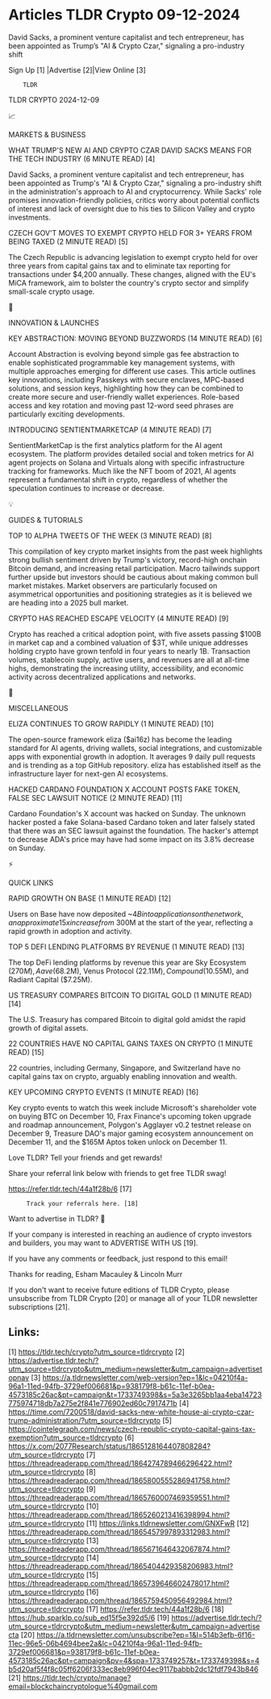 # Articles TLDR Crypto 09-12-2024

David Sacks, a prominent venture capitalist and tech entrepreneur, has
been appointed as Trump’s "AI & Crypto Czar," signaling a
pro-industry
shift ‌ ‌ ‌ ‌ ‌ ‌ ‌ ‌ ‌ ‌ ‌ ‌ ‌ ‌ ‌ ‌ ‌ ‌ ‌ ‌ ‌ ‌ ‌ ‌ ‌ ‌  ‌ ‌ ‌ ‌ ‌ ‌ ‌ ‌ ‌ ‌ ‌ ‌ ‌ ‌ ‌ ‌ ‌ ‌ ‌ ‌ ‌ ‌ ‌ ‌ ‌ ‌ 


 Sign Up [1] |Advertise [2]|View Online [3] 

		TLDR 

TLDR CRYPTO 2024-12-09

📈 

MARKETS & BUSINESS

 WHAT TRUMP'S NEW AI AND CRYPTO CZAR DAVID SACKS MEANS FOR THE TECH
INDUSTRY (6 MINUTE READ) [4] 

 David Sacks, a prominent venture capitalist and tech entrepreneur,
has been appointed as Trump's "AI & Crypto Czar," signaling a
pro-industry shift in the administration's approach to AI and
cryptocurrency. While Sacks' role promises innovation-friendly
policies, critics worry about potential conflicts of interest and lack
of oversight due to his ties to Silicon Valley and crypto investments.


 CZECH GOV'T MOVES TO EXEMPT CRYPTO HELD FOR 3+ YEARS FROM BEING TAXED
(2 MINUTE READ) [5] 

 The Czech Republic is advancing legislation to exempt crypto held for
over three years from capital gains tax and to eliminate tax reporting
for transactions under $4,200 annually. These changes, aligned with
the EU's MiCA framework, aim to bolster the country's crypto sector
and simplify small-scale crypto usage. 

🚀 

INNOVATION & LAUNCHES

 KEY ABSTRACTION: MOVING BEYOND BUZZWORDS (14 MINUTE READ) [6] 

 Account Abstraction is evolving beyond simple gas fee abstraction to
enable sophisticated programmable key management systems, with
multiple approaches emerging for different use cases. This article
outlines key innovations, including Passkeys with secure enclaves,
MPC-based solutions, and session keys, highlighting how they can be
combined to create more secure and user-friendly wallet experiences.
Role-based access and key rotation and moving past 12-word seed
phrases are particularly exciting developments. 

 INTRODUCING SENTIENTMARKETCAP (4 MINUTE READ) [7] 

 SentientMarketCap is the first analytics platform for the AI agent
ecosystem. The platform provides detailed social and token metrics for
AI agent projects on Solana and Virtuals along with specific
infrastructure tracking for frameworks. Much like the NFT boom of
2021, AI agents represent a fundamental shift in crypto, regardless of
whether the speculation continues to increase or decrease. 

💡 

GUIDES & TUTORIALS

 TOP 10 ALPHA TWEETS OF THE WEEK (3 MINUTE READ) [8] 

 This compilation of key crypto market insights from the past week
highlights strong bullish sentiment driven by Trump's victory,
record-high onchain Bitcoin demand, and increasing retail
participation. Macro tailwinds support further upside but investors
should be cautious about making common bull market mistakes. Market
observers are particularly focused on asymmetrical opportunities and
positioning strategies as it is believed we are heading into a 2025
bull market. 

 CRYPTO HAS REACHED ESCAPE VELOCITY (4 MINUTE READ) [9] 

 Crypto has reached a critical adoption point, with five assets
passing $100B in market cap and a combined valuation of $3T, while
unique addresses holding crypto have grown tenfold in four years to
nearly 1B. Transaction volumes, stablecoin supply, active users, and
revenues are all at all-time highs, demonstrating the increasing
utility, accessibility, and economic activity across decentralized
applications and networks. 

🦄 

MISCELLANEOUS

 ELIZA CONTINUES TO GROW RAPIDLY (1 MINUTE READ) [10] 

 The open-source framework eliza ($ai16z) has become the leading
standard for AI agents, driving wallets, social integrations, and
customizable apps with exponential growth in adoption. It averages 9
daily pull requests and is trending as a top GitHub repository. eliza
has established itself as the infrastructure layer for next-gen AI
ecosystems. 

 HACKED CARDANO FOUNDATION X ACCOUNT POSTS FAKE TOKEN, FALSE SEC
LAWSUIT NOTICE (2 MINUTE READ) [11] 

 Cardano Foundation's X account was hacked on Sunday. The unknown
hacker posted a fake Solana-based Cardano token and later falsely
stated that there was an SEC lawsuit against the foundation. The
hacker's attempt to decrease ADA's price may have had some impact on
its 3.8% decrease on Sunday. 

⚡ 

QUICK LINKS

 RAPID GROWTH ON BASE (1 MINUTE READ) [12] 

 Users on Base have now deposited ~$4B into applications on the
network, an approximate 15x increase from ~$300M at the start of the
year, reflecting a rapid growth in adoption and activity. 

 TOP 5 DEFI LENDING PLATFORMS BY REVENUE (1 MINUTE READ) [13] 

 The top DeFi lending platforms by revenue this year are Sky Ecosystem
($270M), Aave ($68.2M), Venus Protocol ($22.11M), Compound ($10.55M),
and Radiant Capital ($7.25M). 

 US TREASURY COMPARES BITCOIN TO DIGITAL GOLD (1 MINUTE READ) [14] 

 The U.S. Treasury has compared Bitcoin to digital gold amidst the
rapid growth of digital assets. 

 22 COUNTRIES HAVE NO CAPITAL GAINS TAXES ON CRYPTO (1 MINUTE READ)
[15] 

 22 countries, including Germany, Singapore, and Switzerland have no
capital gains tax on crypto, arguably enabling innovation and wealth. 

 KEY UPCOMING CRYPTO EVENTS (1 MINUTE READ) [16] 

 Key crypto events to watch this week include Microsoft's shareholder
vote on buying BTC on December 10, Frax Finance's upcoming token
upgrade and roadmap announcement, Polygon's Agglayer v0.2 testnet
release on December 9, Treasure DAO's major gaming ecosystem
announcement on December 11, and the $165M Aptos token unlock on
December 11. 

Love TLDR? Tell your friends and get rewards!

 Share your referral link below with friends to get free TLDR swag! 

 https://refer.tldr.tech/44a1f28b/6 [17] 

		 Track your referrals here. [18] 

Want to advertise in TLDR? 📰

 If your company is interested in reaching an audience of crypto
investors and builders, you may want to ADVERTISE WITH US [19]. 

 If you have any comments or feedback, just respond to this email! 

Thanks for reading, 
Esham Macauley & Lincoln Murr 

If you don't want to receive future editions of TLDR Crypto, please
unsubscribe from TLDR Crypto [20] or manage all of your TLDR
newsletter subscriptions [21]. 

 

Links:
------
[1] https://tldr.tech/crypto?utm_source=tldrcrypto
[2] https://advertise.tldr.tech/?utm_source=tldrcrypto&utm_medium=newsletter&utm_campaign=advertisetopnav
[3] https://a.tldrnewsletter.com/web-version?ep=1&lc=04210f4a-96a1-11ed-94fb-3729ef006681&p=938179f8-b61c-11ef-b0ea-4573185c26ac&pt=campaign&t=1733749398&s=5a3e3265bb1aa4eba14723775974718db7a275e2f841e776902ed60c7917471b
[4] https://time.com/7200518/david-sacks-new-white-house-ai-crypto-czar-trump-administration/?utm_source=tldrcrypto
[5] https://cointelegraph.com/news/czech-republic-crypto-capital-gains-tax-exemption?utm_source=tldrcrypto
[6] https://x.com/2077Research/status/1865128164407808284?utm_source=tldrcrypto
[7] https://threadreaderapp.com/thread/1864274789466296422.html?utm_source=tldrcrypto
[8] https://threadreaderapp.com/thread/1865800555286941758.html?utm_source=tldrcrypto
[9] https://threadreaderapp.com/thread/1865760007469359551.html?utm_source=tldrcrypto
[10] https://threadreaderapp.com/thread/1865260213416398994.html?utm_source=tldrcrypto
[11] https://links.tldrnewsletter.com/GNXFwR
[12] https://threadreaderapp.com/thread/1865457997893312983.html?utm_source=tldrcrypto
[13] https://threadreaderapp.com/thread/1865671646432067874.html?utm_source=tldrcrypto
[14] https://threadreaderapp.com/thread/1865404429358206983.html?utm_source=tldrcrypto
[15] https://threadreaderapp.com/thread/1865739646602478017.html?utm_source=tldrcrypto
[16] https://threadreaderapp.com/thread/1865759450956492984.html?utm_source=tldrcrypto
[17] https://refer.tldr.tech/44a1f28b/6
[18] https://hub.sparklp.co/sub_ed15f5e392d5/6
[19] https://advertise.tldr.tech/?utm_source=tldrcrypto&utm_medium=newsletter&utm_campaign=advertisecta
[20] https://a.tldrnewsletter.com/unsubscribe?ep=1&l=514b3efb-6f16-11ec-96e5-06b4694bee2a&lc=04210f4a-96a1-11ed-94fb-3729ef006681&p=938179f8-b61c-11ef-b0ea-4573185c26ac&pt=campaign&pv=4&spa=1733749257&t=1733749398&s=4b5d20af5f4f8c05ff6206f333ec8eb996f04ec9117babbb2dc12fdf7943b846
[21] https://tldr.tech/crypto/manage?email=blockchaincryptologue%40gmail.com